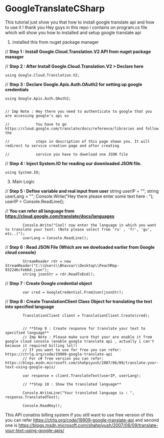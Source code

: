 # GoogleTranslateCSharp
This tutorial just show you that how to install google translate api and how to use it ! thank you
Hey guys in this repo i contains on program.cs file which will show you how to installed and setup google translate api

1. installed this from nuget package manager
   
// **Step 1 : Install Google.Cloud.Translation.V2 API from nuget package manager**
    
// **Step 2 : After Install Google.Cloud.Translation.V2 > Declare here**
    
    using Google.Cloud.Translation.V2;
    
// **Step 3 : Declare Google.Apis.Auth.OAuth2 for setting up google credentials**
    
    using Google.Apis.Auth.OAuth2;
   

    // Imp Note : Hey there you need to authenticate to google that you are accessing google's api so 
    
    //            You have to go https://cloud.google.com/translate/docs/reference/libraries and follow the 
    
    //            steps in description of this page shown you. It will redirect to service creation page and after creating
    
    //            service you have to download one JSON file

// **Step 4 : Inject System.IO for reading our downloaded JSON file.**
    
    using System.IO;

3. Main Logic

// **Step 5 : Define variable and real input from user**
            string userIP = "";
            string userLang = "";
            Console.Write("Hey there please enter some text here : ");
            userIP = Console.ReadLine();
            
// **You can refer all language from https://cloud.google.com/translate/docs/languages**
            
            Console.Write("Cool! now enter the language in which you want to translate your text: (Note please select from 'ru' , 'fr', 'gu', etc..)");
            userLang = Console.ReadLine();

// **Step 6 : Read JSON File (Which are we dowloaded earlier from Google cloud console)**
            
            StreamReader rdr = new StreamReader("C:\\Users\\Bhavsar\\Desktop\\PeachMap-9322d6cfe66d.json");
            string jsonStr = rdr.ReadToEnd();


// **Step 7 : Create Google credential object**
            
            var cred = GoogleCredential.FromJson(jsonStr);


// **Step 8 : Create TranslationClient Class Object for translating the text into specified language**
            
            TranslationClient client = TranslationClient.Create(cred);


            // **Step 9 : Create response for translate your text to specified language**
            // Imp Note : Please make sure that your are enable it from google cloud console (enable google translate api , actually i can't because it required billing lol!)
            // If you want to use for free you can refer: https://ctrlq.org/code/19909-google-translate-api
            // For c# free version you can refer: https://blogs.msdn.microsoft.com/shahpiyush/2007/06/09/translate-your-text-using-google-apis/
            
            var response = client.TranslateText(userIP, userLang);

            // **Step 10 : Show the translated language**
            
            Console.WriteLine("Your translated language is : ", response.TranslatedText);

            Console.ReadKey(); 
            
 This API conatins billing system 
 if you still want to use free version of this you can refer
 https://ctrlq.org/code/19909-google-translate-api
 and second one is
 https://blogs.msdn.microsoft.com/shahpiyush/2007/06/09/translate-your-text-using-google-apis/
